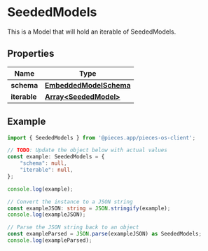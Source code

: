 
# SeededModels

This is a Model that will hold an iterable of SeededModels.

## Properties

Name | Type
------------ | -------------
**schema** | [**EmbeddedModelSchema**](EmbeddedModelSchema)
**iterable** | [**Array&lt;SeededModel&gt;**](SeededModel)

## Example

```typescript
import { SeededModels } from '@pieces.app/pieces-os-client';

// TODO: Update the object below with actual values
const example: SeededModels = {
    "schema": null,
    "iterable": null,
};

console.log(example);

// Convert the instance to a JSON string
const exampleJSON: string = JSON.stringify(example);
console.log(exampleJSON);

// Parse the JSON string back to an object
const exampleParsed = JSON.parse(exampleJSON) as SeededModels;
console.log(exampleParsed);
```


